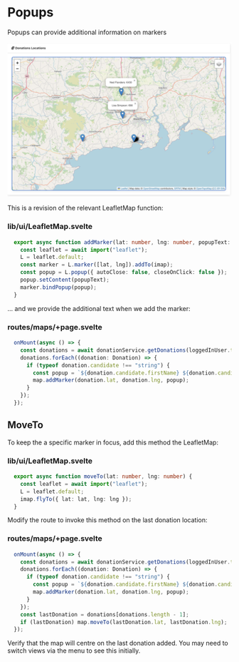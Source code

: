 # Popups

Popups can provide additional information on markers

![](img/26.png)

This is a revision of the relevant LeafletMap function:

### lib/ui/LeafletMap.svelte

~~~typescript
  export async function addMarker(lat: number, lng: number, popupText: string) {
    const leaflet = await import("leaflet");
    L = leaflet.default;
    const marker = L.marker([lat, lng]).addTo(imap);
    const popup = L.popup({ autoClose: false, closeOnClick: false });
    popup.setContent(popupText);
    marker.bindPopup(popup);
  }
~~~

... and we provide the additional text when we add the marker:

### routes/maps/+page.svelte

~~~typescript
  onMount(async () => {
    const donations = await donationService.getDonations(loggedInUser.token);
    donations.forEach((donation: Donation) => {
      if (typeof donation.candidate !== "string") {
        const popup = `${donation.candidate.firstName} ${donation.candidate.lastName}: €${donation.amount}`;
        map.addMarker(donation.lat, donation.lng, popup);
      }
    });
  });
~~~

## MoveTo

To keep the a specific marker in focus, add this method the LeafletMap:

### lib/ui/LeafletMap.svelte

~~~typescript
  export async function moveTo(lat: number, lng: number) {
    const leaflet = await import("leaflet");
    L = leaflet.default;
    imap.flyTo({ lat: lat, lng: lng });
  }
~~~

Modify the route to invoke this method on the last donation location:

### routes/maps/+page.svelte

~~~typescript
  onMount(async () => {
    const donations = await donationService.getDonations(loggedInUser.token);
    donations.forEach((donation: Donation) => {
      if (typeof donation.candidate !== "string") {
        const popup = `${donation.candidate.firstName} ${donation.candidate.lastName}: €${donation.amount}`;
        map.addMarker(donation.lat, donation.lng, popup);
      }
    });
    const lastDonation = donations[donations.length - 1];
    if (lastDonation) map.moveTo(lastDonation.lat, lastDonation.lng);
  });
~~~

Verify that the map will centre on the last donation added. You may need to switch views via the menu to see this initially.
